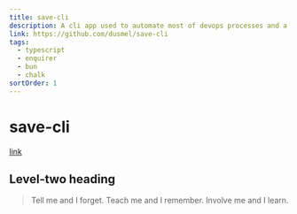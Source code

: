 ```yaml
---
title: save-cli
description: A cli app used to automate most of devops processes and a collection of scrips used for `save` app.  The cli is used as an entry point for new devs to get started on installing and running main apps needed for a new team member. Can also be used to deploy, check documentations…
link: https://github.com/dusmel/save-cli
tags:
  - typescript
  - enquirer
  - bun
  - chalk
sortOrder: 1
---
```


# save-cli

 [link](https://github.com/dusmel/save-cli)



## Level-two heading

> Tell me and I forget. Teach me and I remember. Involve me and I learn.